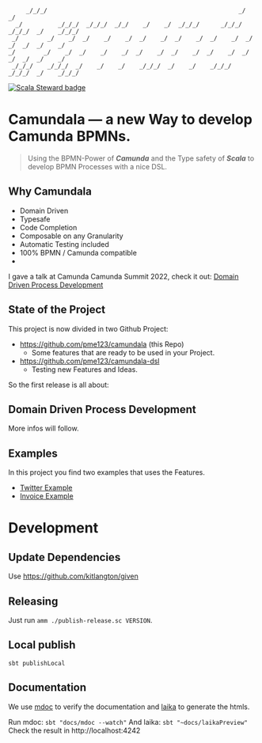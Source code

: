 ```
     _/_/_/                                                      _/            _/
  _/          _/_/_/  _/_/_/  _/_/    _/    _/  _/_/_/      _/_/_/    _/_/_/  _/    _/_/_/
 _/        _/    _/  _/    _/    _/  _/    _/  _/    _/  _/    _/  _/    _/  _/  _/    _/
_/        _/    _/  _/    _/    _/  _/    _/  _/    _/  _/    _/  _/    _/  _/  _/    _/
 _/_/_/    _/_/_/  _/    _/    _/    _/_/_/  _/    _/    _/_/_/    _/_/_/  _/    _/_/_/
```

[![Scala Steward badge](https://img.shields.io/badge/Scala_Steward-helping-blue.svg?style=flat&logo=data:image/png;base64,iVBORw0KGgoAAAANSUhEUgAAAA4AAAAQCAMAAAARSr4IAAAAVFBMVEUAAACHjojlOy5NWlrKzcYRKjGFjIbp293YycuLa3pYY2LSqql4f3pCUFTgSjNodYRmcXUsPD/NTTbjRS+2jomhgnzNc223cGvZS0HaSD0XLjbaSjElhIr+AAAAAXRSTlMAQObYZgAAAHlJREFUCNdNyosOwyAIhWHAQS1Vt7a77/3fcxxdmv0xwmckutAR1nkm4ggbyEcg/wWmlGLDAA3oL50xi6fk5ffZ3E2E3QfZDCcCN2YtbEWZt+Drc6u6rlqv7Uk0LdKqqr5rk2UCRXOk0vmQKGfc94nOJyQjouF9H/wCc9gECEYfONoAAAAASUVORK5CYII=)](https://scala-steward.org)

# Camundala — a new Way to develop Camunda BPMNs.
> Using the BPMN-Power of _**Camunda**_
and the Type safety of _**Scala**_ to develop BPMN Processes with a nice DSL.
## Why Camundala
* Domain Driven
* Typesafe
* Code Completion
* Composable on any Granularity
* Automatic Testing included
* 100% BPMN / Camunda compatible
* 

I gave a talk at Camunda Camunda Summit 2022, check it out:
[Domain Driven Process Development](https://page.camunda.com/ccs2022-domaindrivenprocessdevelopment?hsLang=en)

## State of the Project
This project is now divided in two Github Project:
- https://github.com/pme123/camundala (this Repo)
  - Some features that are ready to be used in your Project.
- https://github.com/pme123/camundala-dsl
  - Testing new Features and Ideas.

So the first release is all about:
## Domain Driven Process Development
More infos will follow.

## Examples
In this project you find two examples that uses the Features.
- [Twitter Example](05-examples/twitter/README.md)
- [Invoice Example](05-examples/invoice/README.md)


# Development

## Update Dependencies

Use https://github.com/kitlangton/given

## Releasing
Just run `amm ./publish-release.sc VERSION`.

## Local publish

   `sbt publishLocal`

## Documentation
We use [mdoc](https://scalameta.org/mdoc/) to verify the documentation 
and [laika](https://typelevel.org/Laika/) to generate the htmls.

Run mdoc:   `sbt "docs/mdoc --watch"`
And laika:  `sbt "~docs/laikaPreview"`
Check the result in http://localhost:4242